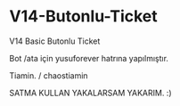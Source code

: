 # V14-Butonlu-Ticket

V14 Basic Butonlu Ticket


Bot /ata için yusuforever hatrına yapılmıştır.


Tiamin. / chaostiamin 


SATMA KULLAN YAKALARSAM YAKARIM. :)
